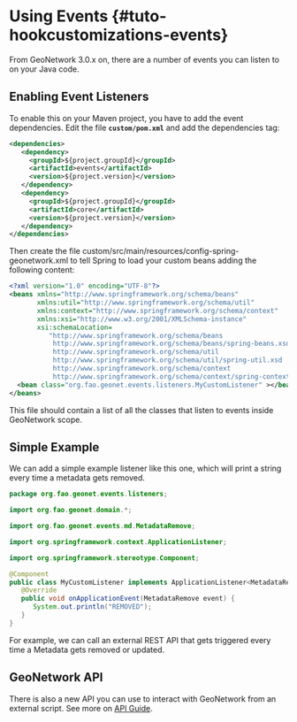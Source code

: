 # Using Events {#tuto-hookcustomizations-events}

From GeoNetwork 3.0.x on, there are a number of events you can listen to on your Java code.

## Enabling Event Listeners

To enable this on your Maven project, you have to add the event dependencies. Edit the file **`custom/pom.xml`** and add the dependencies tag:

``` xml
<dependencies>
   <dependency>
     <groupId>${project.groupId}</groupId>
     <artifactId>events</artifactId>
     <version>${project.version}</version>
   </dependency>
   <dependency>
     <groupId>${project.groupId}</groupId>
     <artifactId>core</artifactId>
     <version>${project.version}</version>
   </dependency>
</dependencies>
```

Then create the file custom/src/main/resources/config-spring-geonetwork.xml to tell Spring to load your custom beans adding the following content:

``` xml
<?xml version="1.0" encoding="UTF-8"?>
<beans xmlns="http://www.springframework.org/schema/beans"
       xmlns:util="http://www.springframework.org/schema/util"
       xmlns:context="http://www.springframework.org/schema/context"
       xmlns:xsi="http://www.w3.org/2001/XMLSchema-instance"
       xsi:schemaLocation=
          "http://www.springframework.org/schema/beans 
           http://www.springframework.org/schema/beans/spring-beans.xsd
           http://www.springframework.org/schema/util
           http://www.springframework.org/schema/util/spring-util.xsd
           http://www.springframework.org/schema/context
           http://www.springframework.org/schema/context/spring-context-3.2.xsd">
  <bean class="org.fao.geonet.events.listeners.MyCustomListener" ></bean>
</beans>
```

This file should contain a list of all the classes that listen to events inside GeoNetwork scope.

## Simple Example

We can add a simple example listener like this one, which will print a string every time a metadata gets removed.

``` java
package org.fao.geonet.events.listeners;

import org.fao.geonet.domain.*;

import org.fao.geonet.events.md.MetadataRemove;

import org.springframework.context.ApplicationListener;

import org.springframework.stereotype.Component;

@Component
public class MyCustomListener implements ApplicationListener<MetadataRemove> { 
   @Override
   public void onApplicationEvent(MetadataRemove event) {
      System.out.println("REMOVED");
   }
}
```

For example, we can call an external REST API that gets triggered every time a Metadata gets removed or updated.

## GeoNetwork API

There is also a new API you can use to interact with GeoNetwork from an external script. See more on [API Guide](/api/index.md).
